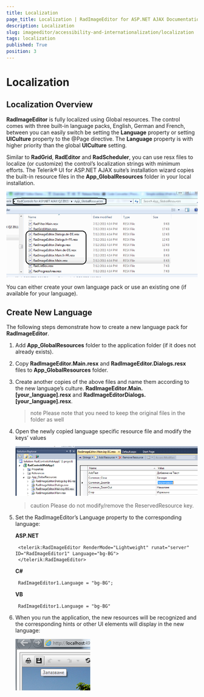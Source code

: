 ```yaml
---
title: Localization
page_title: Localization | RadImageEditor for ASP.NET AJAX Documentation
description: Localization
slug: imageeditor/accessibility-and-internationalization/localization
tags: localization
published: True
position: 3
---
```


# Localization



## Localization Overview

**RadImageEditor** is fully localized using Global resources. The control comes with three built-in language packs, English, German and French, between you can easily switch be setting the **Language** property or setting **UICulture** property to the @Page directive. The **Language** property is with higher priority than the global **UICulture** setting.

Similar to **RadGrid**, **RadEditor** and **RadScheduler**, you can use resx files to localize (or customize) the control’s localization strings with minimum efforts. The Telerik® UI for ASP.NET AJAX suite’s installation wizard copies the built-in resource files in the **App_GlobalResources** folder in your local installation.

![Resource Files Location](images/radimageeditor-resx-files-location.png)

You can either create your own language pack or use an existing one (if available for your language).

## Create New Language

The following steps demonstrate how to create a new language pack for **RadImageEditor**.

1. Add **App_GlobalResources** folder to the application folder (if it does not already exists).

1. Copy **RadImageEditor.Main.resx** and **RadImageEditor.Dialogs.resx** files to **App_GlobalResources** folder.

1. Create another copies of the above files and name them according to the new language’s culture. **RadImageEditor.Main.[your_language].resx** and **RadImageEditorDialogs.[your_language].resx**.

	>note Please note that you need to keep the original files in the folder as well

1. Open the newly copied language specific resource file and modify the keys’ values

	![Create New Language Resource Files](images/radimageeditor-create-new-lang-resx.png)

	>caution Please do not modify/remove the ReservedResource key.

1. Set the RadImageEditor’s Language property to the corresponding language:

	**ASP.NET**

		<telerik:RadImageEditor RenderMode="Lightweight" runat="server" ID="RadImageEditor1" Language="bg-BG">
		</telerik:RadImageEditor>

	**C#**

		RadImageEditor1.Language = "bg-BG";

	**VB**

		RadImageEditor1.Language = "bg-BG"



1. When you run the application, the new resources will be recognized and the corresponding hints or other UI elements will display in the new language:

	![Create New Language Preview](images/radimageeditor-create-new-lang-final.png)
